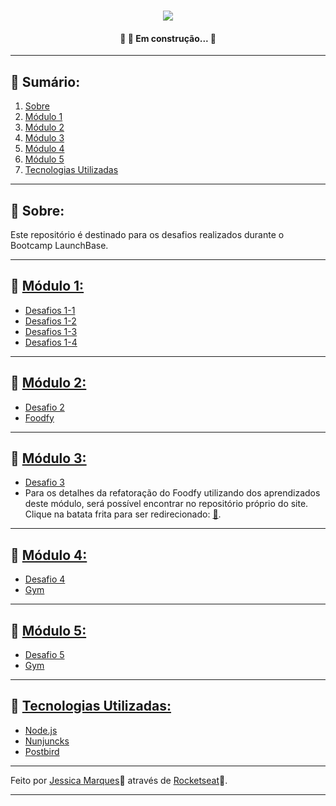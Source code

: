 <h1 align = "center">
<img src = "https://ik.imagekit.io/jessicamarques/logolaunchbase_U1GibuQwj.png">
</h1>
<h4 align="center"> 
	🚧  🚀 Em construção...  🚧
</h4>

- - - 
## 📖 Sumário:
 1. [Sobre](#-Sobre)
 2. [Módulo 1](#-Módulo-1)
 3. [Módulo 2](#-Módulo-2)
 4. [Módulo 3](#-Módulo-3)
 5. [Módulo 4](#-Módulo-4)
 6. [Módulo 5](#-Módulo-5)
 7. [Tecnologias Utilizadas](#-Tecnologias-Utilizadas)

<hr>

## 🚀 Sobre:
Este repositório é destinado para os desafios realizados durante o Bootcamp LaunchBase.
- - -
## 📁 [Módulo 1:](https://github.com/jessicaMarquess/desafios-launchbase/tree/master/modulo-1) 
 - [Desafios 1-1](https://github.com/jessicaMarquess/desafios-launchbase/tree/master/modulo-1/desafios1-1)
 - [Desafios 1-2](https://github.com/jessicaMarquess/desafios-launchbase/tree/master/modulo-1/desafios1-2)
 - [Desafios 1-3](https://github.com/jessicaMarquess/desafios-launchbase/tree/master/modulo-1/desafios1-3)
 - [Desafios 1-4](https://github.com/jessicaMarquess/desafios-launchbase/tree/master/modulo-1/desafios1-4)

- - -
## 📁 [Módulo 2:](https://github.com/jessicaMarquess/desafios-launchbase/tree/master/modulo-2)
- [Desafio 2](https://github.com/jessicaMarquess/desafios-launchbase/tree/master/modulo-2/desafio2)
- [Foodfy](https://github.com/jessicaMarquess/desafios-launchbase/tree/master/foodfy)
- - -
## 📁 [Módulo 3:](https://github.com/jessicaMarquess/desafios-launchbase/tree/master/modulo-3)
- [Desafio 3](https://github.com/jessicaMarquess/desafios-launchbase/tree/master/modulo-3/)
- Para os detalhes da refatoração do Foodfy utilizando dos aprendizados deste módulo, será possível encontrar no repositório próprio do site. Clique na batata frita para ser redirecionado: [🍟](https://github.com/jessicaMarquess/foodfy).
- - -
## 📁 [Módulo 4:](https://github.com/jessicaMarquess/desafios-launchbase/tree/master/modulo-4)
- [Desafio 4](https://github.com/jessicaMarquess/launchbase/tree/master/modulo-4/Desafio%204)
- [Gym](github.com/jessicaMarquess/launchbase/tree/master/modulo-4/Gym)
- - -
## 📁 [Módulo 5:](github.com/jessicaMarquess/launchbase/tree/master/modulo-5)
- [Desafio 5](https://github.com/jessicaMarquess/launchbase/tree/master/modulo-5/desafio-5)
- [Gym](https://github.com/jessicaMarquess/launchbase/tree/master/modulo-5/gym)
- - - 
## 📁 [Tecnologias Utilizadas:](#-Tecnologias-Utilizadas)
- [Node.js](https://nodejs.org/en/)
- [Nunjuncks](https://mozilla.github.io/nunjucks/)
- [Postbird](electronjs.org/apps/postbird)

- - - 
Feito por [Jessica Marques](https://github.com/jessicaMarquess)🖤 através de [Rocketseat](https://rocketseat.com.br/)🚀.
- - -